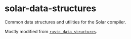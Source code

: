# solar-data-structures

Common data structures and utilities for the Solar compiler.

Mostly modified from [`rustc_data_structures`](https://github.com/rust-lang/rust/blob/c1fc1d18cd38cab44696a9b0e0d52633863308fd/compiler/rustc_data_structures/src/lib.rs).
